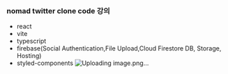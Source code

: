 ### nomad twitter clone code 강의

- react
- vite
- typescript
- firebase(Social Authentication,File Upload,Cloud Firestore DB, Storage, Hosting)
- styled-components
![Uploading image.png…]()
